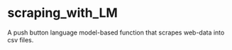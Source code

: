 # scraping_with_LM
A push button language model-based function that scrapes web-data into csv files. 
